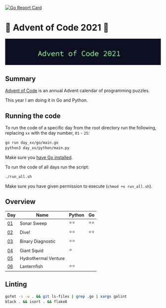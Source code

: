 [![Go Report Card](https://goreportcard.com/badge/github.com/orfeasa/advent-of-code-2021)](https://goreportcard.com/report/github.com/orfeasa/advent-of-code-2021)

# 🎄 Advent of Code 2021 🎄

![AoC2021 logo](https://raw.githubusercontent.com/orfeasa/advent-of-code-2021/master/header.png)

## Summary

[Advent of Code](http://adventofcode.com/) is an annual Advent calendar of programming puzzles.

This year I am doing it in Go and Python.

## Running the code

To run the code of a specific day from the root directory run the following, replacing `xx` with the day number, `01` - `25`:

```sh
go run day_xx/go/main.go
python3 day_xx/python/main.py
```

Make sure you [have Go installed](https://golang.org/doc/install).

To run the code of all days run the script:

```sh
./run_all.sh
```

Make sure you have given permission to execute (`chmod +x run_all.sh`).

## Overview

| Day                                       | Name                 | Python | Go   |
| ----------------------------------------- | -------------------- | ------ | ---- |
| [01](https://adventofcode.com/2021/day/1) | Sonar Sweep          | ⭐⭐   | ⭐⭐ |
| [02](https://adventofcode.com/2021/day/2) | Dive!                | ⭐⭐   | ⭐⭐ |
| [03](https://adventofcode.com/2021/day/3) | Binary Diagnostic    | ⭐⭐   |      |
| [04](https://adventofcode.com/2021/day/4) | Giant Squid          | ⭐     |      |
| [05](https://adventofcode.com/2021/day/5) | Hydrothermal Venture |        |      |
| [06](https://adventofcode.com/2021/day/6) | Lanternfish          | ⭐⭐   |      |

## Linting

```sh
gofmt -s -w . && git ls-files | grep .go | xargs golint
black . && isort . && flake8
```
